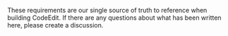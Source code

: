 These requirements are our single source of truth to reference when building CodeEdit. If there are any questions about what has been written here, please create a discussion.